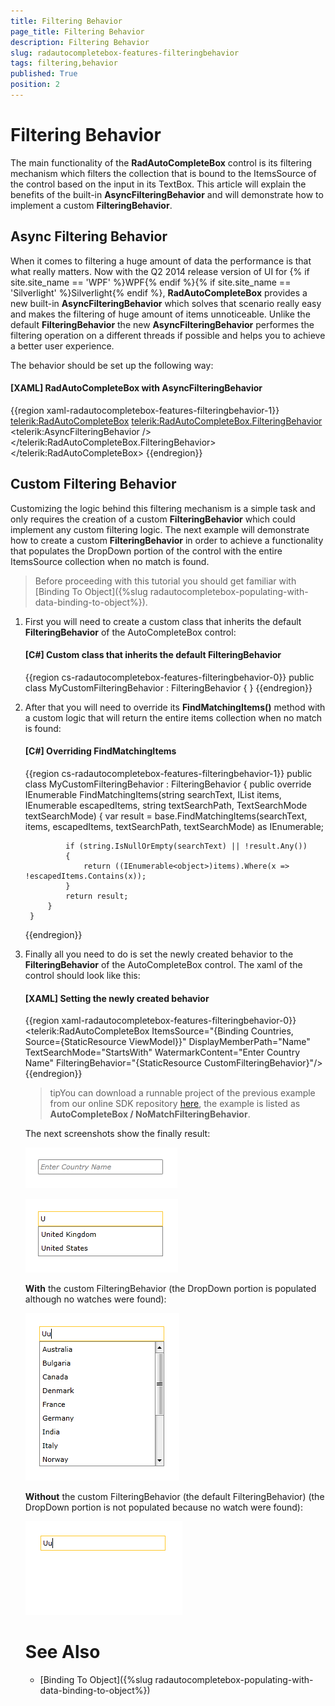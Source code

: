 ```yaml
---
title: Filtering Behavior
page_title: Filtering Behavior
description: Filtering Behavior
slug: radautocompletebox-features-filteringbehavior
tags: filtering,behavior
published: True
position: 2
---
```


# Filtering Behavior

The main functionality of the __RadAutoCompleteBox__ control is its filtering mechanism which filters the collection that is bound to the ItemsSource of the control based on the input in its TextBox. This article will explain the benefits of the built-in __AsyncFilteringBehavior__ and will demonstrate how to implement a custom __FilteringBehavior__.

## Async Filtering Behavior

When it comes to filtering a huge amount of data the performance is that what really matters. Now with the Q2 2014 release version of UI for {% if site.site_name == 'WPF' %}WPF{% endif %}{% if site.site_name == 'Silverlight' %}Silverlight{% endif %}, __RadAutoCompleteBox__ provides a new built-in __AsyncFilteringBehavior__ which solves that scenario really easy and makes the filtering of huge amount of items unnoticeable. Unlike the default __FilteringBehavior__ the new __AsyncFilteringBehavior__ performes the filtering operation on a different threads if possible and helps you to achieve a better user experience.

The behavior should be set up the following way:

#### __[XAML] RadAutoCompleteBox with AsyncFilteringBehavior__

{{region xaml-radautocompletebox-features-filteringbehavior-1}}
	<telerik:RadAutoCompleteBox>
		<telerik:RadAutoCompleteBox.FilteringBehavior>
			<telerik:AsyncFilteringBehavior />
		</telerik:RadAutoCompleteBox.FilteringBehavior>
	</telerik:RadAutoCompleteBox>
{{endregion}}

## Custom Filtering Behavior

Customizing the logic behind this filtering mechanism is a simple task and only requires the creation of a custom __FilteringBehavior__ which could implement any custom filtering logic. The next example will demonstrate how to create a custom __FilteringBehavior__ in order to achieve a functionality that populates the DropDown portion of the control with the entire ItemsSource collection when no match is found.

>Before proceeding with this tutorial you should get familiar with [Binding To Object]({%slug radautocompletebox-populating-with-data-binding-to-object%}).

1. First you will need to create a custom class that inherits the default __FilteringBehavior__ of the AutoCompleteBox control:

	#### __[C#] Custom class that inherits the default FilteringBehavior__

	{{region cs-radautocompletebox-features-filteringbehavior-0}}
		public class MyCustomFilteringBehavior : FilteringBehavior
		{
		}
	{{endregion}}

1. After that you will need to override its __FindMatchingItems()__ method with a custom logic that will return the entire items collection when no match is found:

	#### __[C#] Overriding FindMatchingItems__

	{{region cs-radautocompletebox-features-filteringbehavior-1}}
		public class MyCustomFilteringBehavior : FilteringBehavior
		{
			public override IEnumerable<object> FindMatchingItems(string searchText, IList items, IEnumerable<object> escapedItems, string textSearchPath, TextSearchMode textSearchMode)
			{
				var result = base.FindMatchingItems(searchText, items, escapedItems, textSearchPath, textSearchMode) as IEnumerable<object>;
		 
				if (string.IsNullOrEmpty(searchText) || !result.Any())
				{
					return ((IEnumerable<object>)items).Where(x => !escapedItems.Contains(x));
				}
				return result;
			}
		}
	{{endregion}}

1. Finally all you need to do is set the newly created behavior to the __FilteringBehavior__ of the AutoCompleteBox control. The xaml of the control should look like this:

	#### __[XAML] Setting the newly created behavior__

	{{region xaml-radautocompletebox-features-filteringbehavior-0}}
		<telerik:RadAutoCompleteBox ItemsSource="{Binding Countries, Source={StaticResource ViewModel}}"
									DisplayMemberPath="Name" 
									TextSearchMode="StartsWith"
									WatermarkContent="Enter Country Name"
									FilteringBehavior="{StaticResource CustomFilteringBehavior}"/>
	{{endregion}}

>tipYou can download a runnable project of the previous example from our online SDK repository [here](https://github.com/telerik/xaml-sdk), the example is listed as __AutoCompleteBox / NoMatchFilteringBehavior__.

The next screenshots show the finally result:

![radautocompletebox-features-filteringbehavior-1](images/radautocompletebox-features-filteringbehavior-1.png)

![radautocompletebox-features-filteringbehavior-2](images/radautocompletebox-features-filteringbehavior-2.png)

__With__ the custom FilteringBehavior (the DropDown portion is populated although no watches were found):

![radautocompletebox-features-filteringbehavior-3](images/radautocompletebox-features-filteringbehavior-3.png)

__Without__ the custom FilteringBehavior (the default FilteringBehavior) (the DropDown portion is not populated because no watch were found):

![radautocompletebox-features-filteringbehavior-4](images/radautocompletebox-features-filteringbehavior-4.png)

# See Also

 * [Binding To Object]({%slug radautocompletebox-populating-with-data-binding-to-object%})
